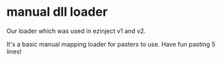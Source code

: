 # manual dll loader
Our loader which was used in ezinject v1 and v2.

It's a basic manual mapping loader for pasters to use.
Have fun pasting 5 lines!
